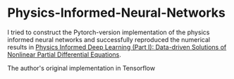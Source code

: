 # Physics-Informed-Neural-Networks
I tried to construct the Pytorch-version implementation of the physics informed neural networks and successfully reproduced the numerical results in [Physics Informed Deep Learning (Part I): Data-driven Solutions of Nonlinear Partial Differential Equations](https://arxiv.org/abs/1711.10561).

The author's original implementation in Tensorflow 
